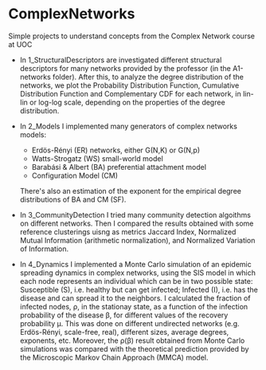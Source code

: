 # ComplexNetworks

Simple projects to understand concepts from the Complex Network course at UOC


* In 1_StructuralDescriptors are investigated different structural descriptors for many networks provided by the professor (in the A1-networks folder).
After this, to analyze the degree distribution of the networks, we plot the Probability Distribution Function, Cumulative Distribution Function and Complementary CDF for each network, in lin-lin or log-log scale, depending on the properties of the degree distribution.


* In 2_Models I implemented many generators of complex networks models: 
  - Erdös-Rényi (ER) networks, either G(N,K) or G(N,p)
  - Watts-Strogatz (WS) small-world model
  - Barabási & Albert (BA) preferential attachment model
  - Configuration Model (CM)

  There's also an estimation of the exponent for the empirical degree distributions of BA and CM (SF).


* In 3_CommunityDetection I tried many community detection algoithms on different networks. Then I compared the results obtained with some reference clusterings uisng as metrics Jaccard Index, Normalized Mutual Information (arithmetic normalization), and Normalized Variation of Information. 


* In 4_Dynamics I implemented a Monte Carlo simulation of an epidemic spreading dynamics in complex networks, using the SIS model in which each node represents an individual which can be in two possible state: Susceptible (S), i.e. healthy but can get infected; Infected (I), i.e. has the disease and can spread it to the neighbors.
I calculated the fraction of infected nodes, ρ, in the stationay state, as a function of the infection probability of the disease β, for different values of the recovery probability μ. This was done on different undirected networks (e.g. Erdös-Rényi, scale-free, real), different sizes, average degrees, exponents, etc.
Moreover, the ρ(β) result obtained from Monte Carlo simulations was compared with the theoretical prediction provided by the Microscopic Markov Chain Approach (MMCA) model.



